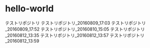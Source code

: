 # hello-world
テストリポジトリ
テストリポジトリ_20160809_17:03
テストリポジトリ_20160809_17:52
テストリポジトリ_20160810_15:05
テストリポジトリ_20160812_13:35
テストリポジトリ_20160812_13:57
テストリポジトリ_20160812_13:59
